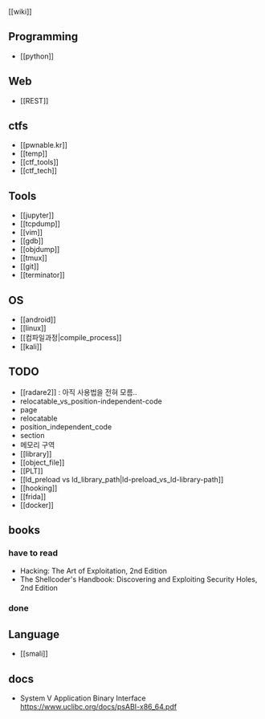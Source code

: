 [[wiki]]

## Programming
- [[python]]

## Web
- [[REST]]

## ctfs
- [[pwnable.kr]]
- [[temp]]
- [[ctf_tools]]
- [[ctf_tech]]

## Tools 
- [[jupyter]]
- [[tcpdump]]
- [[vim]]
- [[gdb]]
- [[objdump]]
- [[tmux]]
- [[git]]
- [[terminator]]

## OS
- [[android]]
- [[linux]]
- [[컴파일과정|compile_process]]
- [[kali]]

## TODO
- [[radare2]]  :  아직 사용법을 전혀 모름.. 
- relocatable_vs_position-independent-code
- page
- relocatable
- position_independent_code
- section 
- 메모리 구역
- [[library]]
- [[object_file]]
- [[PLT]]
- [[ld_preload vs ld_library_path|ld-preload_vs_ld-library-path]]
- [[hooking]]
- [[frida]]
- [[docker]]

## books 

### have to read 
- Hacking: The Art of Exploitation, 2nd Edition
- The Shellcoder's Handbook: Discovering and Exploiting Security Holes, 2nd Edition 

### done

## Language
- [[smali]]





## docs 
- System V Application Binary Interface <https://www.uclibc.org/docs/psABI-x86_64.pdf>

